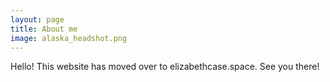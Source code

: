 ```yaml
---
layout: page
title: About me
image: alaska_headshot.png
---
```


Hello! This website has moved over to elizabethcase.space. See you there!
